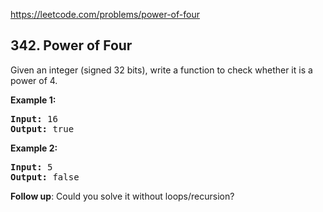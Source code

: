 https://leetcode.com/problems/power-of-four

## 342. Power of Four

<div><p>Given an integer (signed 32 bits), write a function to check whether it is a power of 4.</p>
<p><strong>Example 1:</strong></p>
<pre><strong>Input: </strong><span id="example-input-1-1">16</span>
<strong>Output: </strong><span id="example-output-1">true</span>
</pre>
<div>
<p><strong>Example 2:</strong></p>
<pre><strong>Input: </strong><span id="example-input-2-1">5</span>
<strong>Output: </strong><span id="example-output-2">false</span></pre>
</div>
<p><b>Follow up</b>: Could you solve it without loops/recursion?</p></div>
